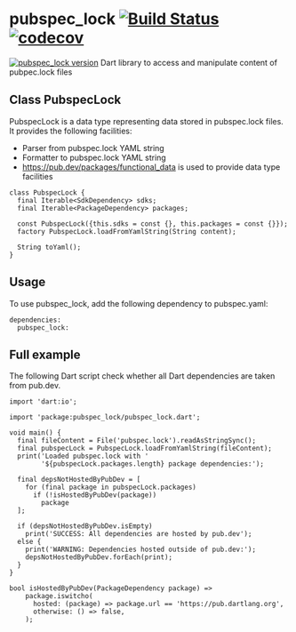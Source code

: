 # pubspec_lock [![Build Status](https://travis-ci.org/alexei-sintotski/pubspec_lock.svg?branch=master)](https://travis-ci.org/alexei-sintotski/pubspec_lock) [![codecov](https://codecov.io/gh/alexei-sintotski/pubspec_lock/branch/master/graph/badge.svg)](https://codecov.io/gh/alexei-sintotski/pubspec_lock)
[![pubspec_lock version](https://img.shields.io/pub/v/pubspec_lock?label=pubspec_lock)](https://pub.dev/packages/pubspec_lock)
Dart library to access and manipulate content of pubpec.lock files

## Class PubspecLock

PubspecLock is a data type representing data stored in pubspec.lock files.
It provides the following facilities:
- Parser from pubspec.lock YAML string
- Formatter to pubspec.lock YAML string
- https://pub.dev/packages/functional_data is used to provide data type facilities

```
class PubspecLock {
  final Iterable<SdkDependency> sdks;
  final Iterable<PackageDependency> packages;

  const PubspecLock({this.sdks = const {}, this.packages = const {}});
  factory PubspecLock.loadFromYamlString(String content);

  String toYaml();
}
```

## Usage

To use pubspec_lock, add the following dependency to pubspec.yaml:

```
dependencies:
  pubspec_lock:
```

## Full example

The following Dart script check whether all Dart dependencies are taken from pub.dev.

```
import 'dart:io';

import 'package:pubspec_lock/pubspec_lock.dart';

void main() {
  final fileContent = File('pubspec.lock').readAsStringSync();
  final pubspecLock = PubspecLock.loadFromYamlString(fileContent);
  print('Loaded pubspec.lock with '
        '${pubspecLock.packages.length} package dependencies:');

  final depsNotHostedByPubDev = [
    for (final package in pubspecLock.packages)
      if (!isHostedByPubDev(package))
        package
  ];

  if (depsNotHostedByPubDev.isEmpty)
    print('SUCCESS: All dependencies are hosted by pub.dev');
  else {
    print('WARNING: Dependencies hosted outside of pub.dev:');
    depsNotHostedByPubDev.forEach(print);
  }
}

bool isHostedByPubDev(PackageDependency package) =>
    package.iswitcho(
      hosted: (package) => package.url == 'https://pub.dartlang.org',
      otherwise: () => false,
    );
```


